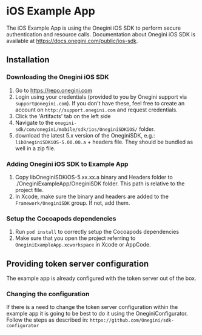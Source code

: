 # iOS Example App

The iOS Example App is using the Onegini iOS SDK to perform secure authentication and resource calls. Documentation about Onegini iOS SDK is available at https://docs.onegini.com/public/ios-sdk. 

## Installation

### Downloading the Onegini iOS SDK
1. Go to https://repo.onegini.com
2. Login using your credentials (provided to you by Onegini support via `support@onegini.com`). If you don't have these, feel free to create an account on `http://support.onegini.com` and request credentials. 
3. Click the 'Artifacts' tab on the left side 
4. Navigate to the `onegini-sdk/com/onegini/mobile/sdk/ios/OneginiSDKiOS/` folder. 
5. download the latest 5.x version of the OneginiSDK, e.g.: `libOneginiSDKiOS-5.00.00.a` + headers file. They should be bundled as well in a zip file. 

### Adding Onegini iOS SDK to Example App
1. Copy libOneginiSDKiOS-5.xx.xx.a binary and Headers folder to ./OneginiExampleApp/OneginiSDK folder. This path is relative to the project file.
2. In Xcode, make sure the binary and headers are added to the `Framework/OneginiSDK` group. If not, add them.

### Setup the Cocoapods dependencies
1. Run `pod install` to correctly setup the Cocoapods dependencies
2. Make sure that you open the project referring to `OneginiExampleApp.xcworkspace` in Xcode or AppCode.

## Providing token server configuration
The example app is already configured with the token server out of the box. 

### Changing the configuration
If there is a need to change the token server configuration within the example app it is going to be best to do it using the OneginiConfigurator. Follow the steps as described in: `https://github.com/Onegini/sdk-configurator`
